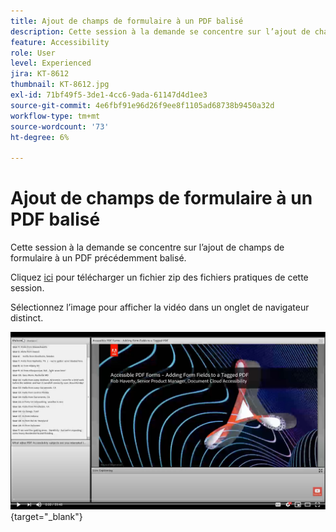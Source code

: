 ```yaml
---
title: Ajout de champs de formulaire à un PDF balisé
description: Cette session à la demande se concentre sur l’ajout de champs de formulaire à un PDF précédemment balisé
feature: Accessibility
role: User
level: Experienced
jira: KT-8612
thumbnail: KT-8612.jpg
exl-id: 71bf49f5-3de1-4cc6-9ada-61147d4d1ee3
source-git-commit: 4e6fbf91e96d26f9ee8f1105ad68738b9450a32d
workflow-type: tm+mt
source-wordcount: '73'
ht-degree: 6%

---
```


# Ajout de champs de formulaire à un PDF balisé

Cette session à la demande se concentre sur l’ajout de champs de formulaire à un PDF précédemment balisé.

Cliquez [ici](../assets/accessibilitysession5.zip) pour télécharger un fichier zip des fichiers pratiques de cette session.

Sélectionnez l’image pour afficher la vidéo dans un onglet de navigateur distinct.

[![Vidéo Session 5](../assets/Accessibilitysession5_YT.png)](https://youtu.be/vaM9R-mt5Jo){target="_blank"}
